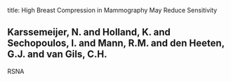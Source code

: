 title: High Breast Compression in Mammography May Reduce Sensitivity

## Karssemeijer, N. and Holland, K. and Sechopoulos, I. and Mann, R.M. and den Heeten, G.J. and van Gils, C.H.
RSNA

